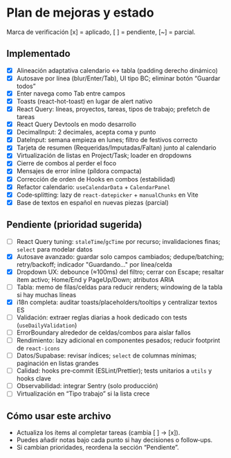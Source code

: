 # Plan de mejoras y estado

Marca de verificación [x] = aplicado, [ ] = pendiente, [~] = parcial.

## Implementado

- [x] Alineación adaptativa calendario ↔ tabla (padding derecho dinámico)
- [x] Autosave por línea (blur/Enter/Tab), UI tipo BC; eliminar botón “Guardar todos”
- [x] Enter navega como Tab entre campos
- [x] Toasts (react-hot-toast) en lugar de alert nativo
- [x] React Query: líneas, proyectos, tareas, tipos de trabajo; prefetch de tareas
- [x] React Query Devtools en modo desarrollo
- [x] DecimalInput: 2 decimales, acepta coma y punto
- [x] DateInput: semana empieza en lunes; filtro de festivos correcto
- [x] Tarjeta de resumen (Requeridas/Imputadas/Faltan) junto al calendario
- [x] Virtualización de listas en Project/Task; loader en dropdowns
- [x] Cierre de combos al perder el foco
- [x] Mensajes de error inline (píldora compacta)
- [x] Corrección de orden de Hooks en combos (estabilidad)
- [x] Refactor calendario: `useCalendarData` + `CalendarPanel`
- [x] Code‑splitting: lazy de `react-datepicker` + `manualChunks` en Vite
- [x] Base de textos en español en nuevas piezas (parcial)

## Pendiente (prioridad sugerida)

- [ ] React Query tuning: `staleTime`/`gcTime` por recurso; invalidaciones finas; `select` para modelar datos
- [x] Autosave avanzado: guardar solo campos cambiados; dedupe/batching; retry/backoff; indicador "Guardando…" por línea/celda
- [x] Dropdown UX: debounce (≈100ms) del filtro; cerrar con Escape; resaltar ítem activo; Home/End y PageUp/Down; atributos ARIA
- [ ] Tabla: memo de filas/celdas para reducir renders; windowing de la tabla si hay muchas líneas
- [x] i18n completa: auditar toasts/placeholders/tooltips y centralizar textos ES
- [ ] Validación: extraer reglas diarias a hook dedicado con tests (`useDailyValidation`)
- [ ] ErrorBoundary alrededor de celdas/combos para aislar fallos
- [ ] Rendimiento: lazy adicional en componentes pesados; reducir footprint de `react-icons`
- [ ] Datos/Supabase: revisar índices; `select` de columnas mínimas; paginación en listas grandes
- [ ] Calidad: hooks pre‑commit (ESLint/Prettier); tests unitarios a `utils` y hooks clave
- [ ] Observabilidad: integrar Sentry (solo producción)
- [ ] Virtualización en “Tipo trabajo” si la lista crece

## Cómo usar este archivo

- Actualiza los ítems al completar tareas (cambia [ ] → [x]).
- Puedes añadir notas bajo cada punto si hay decisiones o follow‑ups.
- Si cambian prioridades, reordena la sección “Pendiente”.
